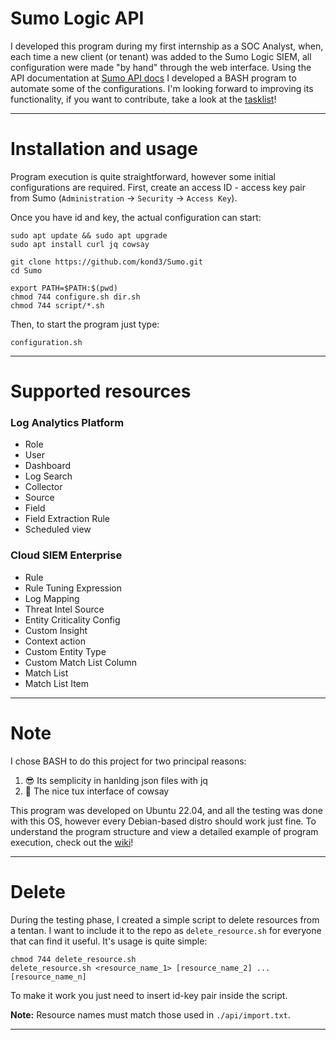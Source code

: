 # Sumo Logic API
I developed this program during my first internship as a SOC Analyst, when, each time a new client (or tenant) was added to the Sumo Logic SIEM, all configuration were made "by hand" through the web interface. Using the API documentation at [Sumo API docs](https://help.sumologic.com/docs/api/) I developed a BASH program to automate some of the configurations. I'm looking forward to improving its functionality, if you want to contribute, take a look at the [tasklist](https://github.com/kond3/Sumo/issues/1)!
***
# Installation and usage
Program execution is quite straightforward, however some initial configurations are required. First, create an access ID - access key pair from Sumo (`Administration` -> `Security` -> `Access Key`).

Once you have id and key, the actual configuration can start:
```
sudo apt update && sudo apt upgrade
sudo apt install curl jq cowsay

git clone https://github.com/kond3/Sumo.git
cd Sumo

export PATH=$PATH:$(pwd)
chmod 744 configure.sh dir.sh
chmod 744 script/*.sh
```
Then, to start the program just type:
```
configuration.sh
```
***
# Supported resources
### Log Analytics Platform
- Role
- User
- Dashboard
- Log Search
- Collector
- Source
- Field
- Field Extraction Rule
- Scheduled view
### Cloud SIEM Enterprise
- Rule
- Rule Tuning Expression
- Log Mapping
- Threat Intel Source
- Entity Criticality Config
- Custom Insight
- Context action
- Custom Entity Type
- Custom Match List Column
- Match List
- Match List Item
***
# Note

I chose BASH to do this project for two principal reasons:
1. 😎 Its semplicity in hanlding json files with jq
2. 🐧 The nice tux interface of cowsay 

This program was developed on Ubuntu 22.04, and all the testing was done with this OS, however every Debian-based distro should work just fine.
To understand the program structure and view a detailed example of program execution, check out the [wiki](https://github.com/kond3/Sumo/wiki)!
***
# Delete

During the testing phase, I created a simple script to delete resources from a tentan. I want to include it to the repo as `delete_resource.sh` for everyone that can find it useful. It's usage is quite simple:
```
chmod 744 delete_resource.sh
delete_resource.sh <resource_name_1> [resource_name_2] ... [resource_name_n]
```
To make it work you just need to insert id-key pair inside the script.

**Note:** Resource names must match those used in `./api/import.txt`.
***
